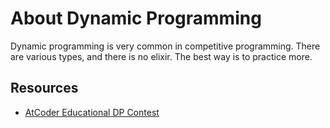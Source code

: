 # About Dynamic Programming

Dynamic programming is very common in competitive programming. There are various types, and there is no elixir. The best way is to practice more.

## Resources

- [AtCoder Educational DP Contest](https://atcoder.jp/contests/dp)

<Utterances />
